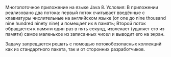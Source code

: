 Многопоточное приложение на языке Java 8.
Условия:
В приложении реализовано два потока:
первый поток считывает введённые с клавиатуры числительные на английском языке
(от one до nine thousand nine hundred ninety nine) и помещает их в память;
Второй поток обращается к памяти один раз в пять секунд, извлекает (удаляет его из
памяти) самое маленькое из записанных чисел и выводит его на экран.

Задачу запрещается решать с помощью потокобезопасных коллекций как из стандартного пакета,
так и от сторонних разработчиков.
